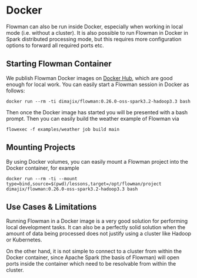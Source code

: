 # Docker

Flowman can also be run inside Docker, especially when working in local mode (i.e. without a cluster). It is also
possible to run Flowman in Docker in Spark distributed processing mode, but this requires more configuration options
to forward all required ports etc.


## Starting Flowman Container

We publish Flowman Docker images on [Docker Hub](https://hub.docker.com/repository/docker/dimajix/flowman),
which are good enough for local work. You can easily start a Flowman session in Docker as follows:

```shell
docker run --rm -ti dimajix/flowman:0.26.0-oss-spark3.2-hadoop3.3 bash
```

Then once the Docker image has started you will be presented with a bash prompt. Then you can easily build the
weather example of Flowman via
```shell
flowexec -f examples/weather job build main
```


## Mounting Projects

By using Docker volumes, you can easily mount a Flowman project into the Docker container, for example

```shell
docker run --rm -ti --mount type=bind,source=$(pwd)/lessons,target=/opt/flowman/project dimajix/flowman:0.26.0-oss-spark3.2-hadoop3.3 bash
```


## Use Cases & Limitations

Running Flowman in a Docker image is a very good solution for performing local development tasks. It can also be a
perfectly solid solution when the amount of data being processed does not justify using a cluster like Hadoop or
Kubernetes.

On the other hand, it is not simple to connect to a cluster from within the Docker container, since Apache Spark
(the basis of Flowman) will open ports inside the container which need to be resolvable from within the cluster.
